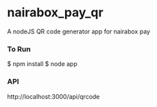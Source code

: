 # nairabox_pay_qr

A nodeJS QR code generator app for nairabox pay

### To Run
$ npm install 
$ node app


### API 
http://localhost:3000/api/qrcode